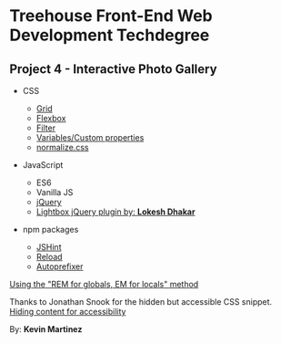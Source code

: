 # Treehouse Front-End Web Development Techdegree

## Project 4 - Interactive Photo Gallery

* CSS
  * [Grid](https://developer.mozilla.org/en-US/docs/Web/CSS/grid)
  * [Flexbox](https://developer.mozilla.org/en-US/docs/Web/CSS/flex)
  * [Filter](https://developer.mozilla.org/en-US/docs/Web/CSS/filter)
  * [Variables/Custom properties](https://developer.mozilla.org/en-US/docs/Web/CSS/--*)
  * [normalize.css](https://necolas.github.io/normalize.css/)

* JavaScript
  * ES6
  * Vanilla JS
  * [jQuery](http://jquery.com/)
  * [Lightbox jQuery plugin by: **Lokesh Dhakar**](https://lokeshdhakar.com/projects/lightbox2/)

* npm packages
  * [JSHint](https://www.npmjs.com/package/jshint)
  * [Reload](https://www.npmjs.com/package/reload)
  * [Autoprefixer](https://www.npmjs.com/package/autoprefixer)

[Using the "REM for globals, EM for locals" method](https://css-tricks.com/rem-global-em-local/)

Thanks to Jonathan Snook for the hidden but accessible CSS snippet. [Hiding content for accessibility](https://snook.ca/archives/html_and_css/hiding-content-for-accessibility)

By: **Kevin Martinez**